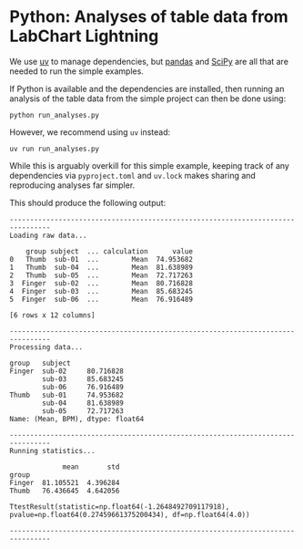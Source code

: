 # Python: Analyses of table data from LabChart Lightning

We use [uv](https://docs.astral.sh/uv) to manage dependencies, but
[pandas](https://pandas.pydata.org/) and [SciPy](https://scipy.org/) are all
that are needed to run the simple examples.

If Python is available and the dependencies are installed, then running an
analysis of the table data from the simple project can then be done using:
```shell
python run_analyses.py
```

However, we recommend using `uv` instead:
```shell
uv run run_analyses.py
```
While this is arguably overkill for this simple example, keeping track of any
dependencies via `pyproject.toml` and `uv.lock` makes sharing and reproducing
analyses far simpler.

This should produce the following output:
```
--------------------------------------------------------------------------------
Loading raw data...

    group subject  ... calculation      value
0   Thumb  sub-01  ...        Mean  74.953682
1   Thumb  sub-04  ...        Mean  81.638989
2   Thumb  sub-05  ...        Mean  72.717263
3  Finger  sub-02  ...        Mean  80.716828
4  Finger  sub-03  ...        Mean  85.683245
5  Finger  sub-06  ...        Mean  76.916489

[6 rows x 12 columns]

--------------------------------------------------------------------------------
Processing data...

group   subject
Finger  sub-02     80.716828
        sub-03     85.683245
        sub-06     76.916489
Thumb   sub-01     74.953682
        sub-04     81.638989
        sub-05     72.717263
Name: (Mean, BPM), dtype: float64

--------------------------------------------------------------------------------
Running statistics...

             mean       std
group
Finger  81.105521  4.396284
Thumb   76.436645  4.642056

TtestResult(statistic=np.float64(-1.2648492709117918), pvalue=np.float64(0.27459661375200434), df=np.float64(4.0))

--------------------------------------------------------------------------------
```
